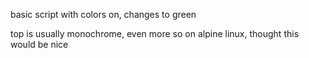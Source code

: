 basic script with colors on, changes to green

top is usually monochrome, even more so on alpine linux, thought this would be nice 
